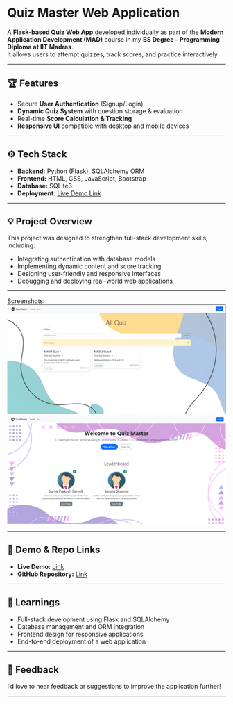 # Quiz Master Web Application

A **Flask-based Quiz Web App** developed individually as part of the **Modern Application Development (MAD)** course in my **BS Degree – Programming Diploma at IIT Madras**.  
It allows users to attempt quizzes, track scores, and practice interactively.

---

## 🏆 Features

- Secure **User Authentication** (Signup/Login)  
- **Dynamic Quiz System** with question storage & evaluation  
- Real-time **Score Calculation & Tracking**  
- **Responsive UI** compatible with desktop and mobile devices  

---

## ⚙️ Tech Stack

- **Backend:** Python (Flask), SQLAlchemy ORM  
- **Frontend:** HTML, CSS, JavaScript, Bootstrap  
- **Database:** SQLite3  
- **Deployment:** [Live Demo Link](https://quiz-master-qydp.onrender.com/) 

---

## 💡 Project Overview

This project was designed to strengthen full-stack development skills, including:

- Integrating authentication with database models  
- Implementing dynamic content and score tracking  
- Designing user-friendly and responsive interfaces  
- Debugging and deploying real-world web applications  

---
Screenshots:
![Home Page](quiz_demo.png)
![Quiz Page](home_demo.png)

---

## 📂 Demo & Repo Links

- **Live Demo:** [Link](https://quiz-master-qydp.onrender.com/)  
- **GitHub Repository:** [Link](https://github.com/Surya-prakash-pareek/Quiz-Master-V1)

---

## 🧠 Learnings

- Full-stack development using Flask and SQLAlchemy  
- Database management and ORM integration  
- Frontend design for responsive applications  
- End-to-end deployment of a web application  

---

## 📢 Feedback

I’d love to hear feedback or suggestions to improve the application further!  

---
